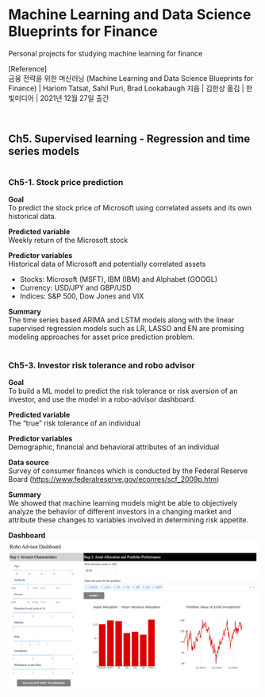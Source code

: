 # Machine Learning and Data Science Blueprints for Finance

Personal projects for studying machine learning for finance

[Reference]  
금융 전략을 위한 머신러닝 (Machine Learning and Data Science Blueprints for Finance) | Hariom Tatsat, Sahil Puri, Brad Lookabaugh 지음 | 김한상 옮김 | 한빛미디어 | 2021년 12월 27일 출간

<br>

## Ch5. Supervised learning - Regression and time series models

#

### Ch5-1. Stock price prediction

**Goal**  
To predict the stock price of Microsoft using correlated assets and its own historical data.

**Predicted variable**  
Weekly return of the Microsoft stock

**Predictor variables**  
Historical data of Microsoft and potentially correlated assets
- Stocks: Microsoft (MSFT), IBM (IBM) and Alphabet (GOOGL)
- Currency: USD/JPY and GBP/USD
- Indices: S&P 500, Dow Jones and VIX

**Summary**  
The time series based ARIMA and LSTM models along with the linear supervised regression models such as LR, LASSO and EN are promising modeling approaches for asset price prediction problem.

#

### Ch5-3. Investor risk tolerance and robo advisor

**Goal**  
To build a ML model to predict the risk tolerance or risk aversion of an investor, and use the model in a robo-advisor dashboard.

**Predicted variable**  
The “true” risk tolerance of an individual

**Predictor variables**  
Demographic, financial and behavioral attributes of an individual

**Data source**  
Survey of consumer finances which is conducted by the Federal Reserve Board
(https://www.federalreserve.gov/econres/scf_2009p.htm)

**Summary**  
We showed that machine learning models might be able to objectively analyze the behavior of different investors in a changing market and attribute these changes to variables involved in determining risk appetite. 

**Dashboard**  
![img1](./ch5_3_RoboAdvisor_Interface.png)